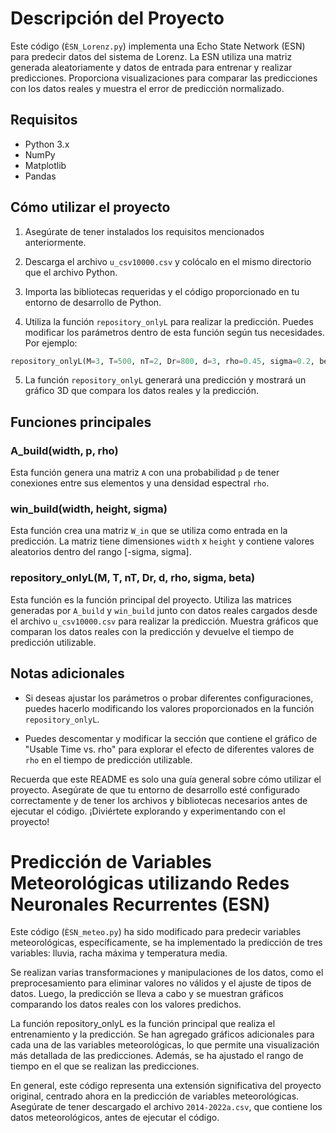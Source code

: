 # Descripción del Proyecto

Este código (`ÈSN_Lorenz.py`) implementa una Echo State Network (ESN) para predecir datos del sistema de Lorenz. La ESN utiliza una matriz generada aleatoriamente y datos de entrada para entrenar y realizar predicciones. Proporciona visualizaciones para comparar las predicciones con los datos reales y muestra el error de predicción normalizado.

## Requisitos

- Python 3.x
- NumPy
- Matplotlib
- Pandas

## Cómo utilizar el proyecto

1. Asegúrate de tener instalados los requisitos mencionados anteriormente.
2. Descarga el archivo `u_csv10000.csv` y colócalo en el mismo directorio que el archivo Python.
3. Importa las bibliotecas requeridas y el código proporcionado en tu entorno de desarrollo de Python.


4. Utiliza la función `repository_onlyL` para realizar la predicción. Puedes modificar los parámetros dentro de esta función según tus necesidades. Por ejemplo:

```python
repository_onlyL(M=3, T=500, nT=2, Dr=800, d=3, rho=0.45, sigma=0.2, beta=1.4)
```

5. La función `repository_onlyL` generará una predicción y mostrará un gráfico 3D que compara los datos reales y la predicción.

## Funciones principales

### A_build(width, p, rho)

Esta función genera una matriz `A` con una probabilidad `p` de tener conexiones entre sus elementos y una densidad espectral `rho`.

### win_build(width, height, sigma)

Esta función crea una matriz `W_in` que se utiliza como entrada en la predicción. La matriz tiene dimensiones `width` x `height` y contiene valores aleatorios dentro del rango [-sigma, sigma].

### repository_onlyL(M, T, nT, Dr, d, rho, sigma, beta)

Esta función es la función principal del proyecto. Utiliza las matrices generadas por `A_build` y `win_build` junto con datos reales cargados desde el archivo `u_csv10000.csv` para realizar la predicción. Muestra gráficos que comparan los datos reales con la predicción y devuelve el tiempo de predicción utilizable.

## Notas adicionales

- Si deseas ajustar los parámetros o probar diferentes configuraciones, puedes hacerlo modificando los valores proporcionados en la función `repository_onlyL`.

- Puedes descomentar y modificar la sección que contiene el gráfico de "Usable Time vs. rho" para explorar el efecto de diferentes valores de `rho` en el tiempo de predicción utilizable.

Recuerda que este README es solo una guía general sobre cómo utilizar el proyecto. Asegúrate de que tu entorno de desarrollo esté configurado correctamente y de tener los archivos y bibliotecas necesarios antes de ejecutar el código. ¡Diviértete explorando y experimentando con el proyecto!

# Predicción de Variables Meteorológicas utilizando Redes Neuronales Recurrentes (ESN)

Este código (`ÈSN_meteo.py`) ha sido modificado para predecir variables meteorológicas, específicamente, se ha implementado la predicción de tres variables: lluvia, racha máxima y temperatura media. 

Se realizan varias transformaciones y manipulaciones de los datos, como el preprocesamiento para eliminar valores no válidos y el ajuste de tipos de datos. Luego, la predicción se lleva a cabo y se muestran gráficos comparando los datos reales con los valores predichos.

La función repository_onlyL es la función principal que realiza el entrenamiento y la predicción. Se han agregado gráficos adicionales para cada una de las variables meteorológicas, lo que permite una visualización más detallada de las predicciones. Además, se ha ajustado el rango de tiempo en el que se realizan las predicciones.

En general, este código representa una extensión significativa del proyecto original, centrado ahora en la predicción de variables meteorológicas. Asegúrate de tener descargado el archivo `2014-2022a.csv`, que contiene los datos meteorológicos, antes de ejecutar el código.
